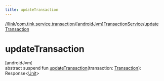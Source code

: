 ```yaml
---
title: updateTransaction
---
```

//[link](../../../index.html)/[com.tink.service.transaction](../index.html)/[[androidJvm]TransactionService](index.html)/[updateTransaction](update-transaction.html)



# updateTransaction



[androidJvm]\
abstract suspend fun [updateTransaction](update-transaction.html)(transaction: [Transaction](../../com.tink.model.transaction/[android-jvm]-transaction/index.html)): Response&lt;[Unit](https://kotlinlang.org/api/latest/jvm/stdlib/kotlin/-unit/index.html)&gt;




